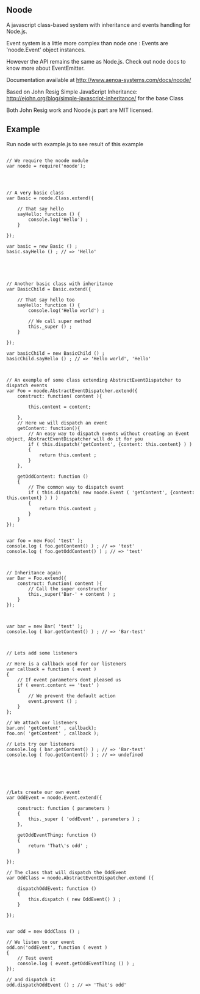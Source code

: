 ## Noode

A javascript class-based system with inheritance and events handling for Node.js.

Event system is a little more complex than node one : Events are 'noode.Event' object instances.

However the API remains the same as Node.js. Check out node docs to know more about EventEmitter. 

Documentation available at http://www.aenoa-systems.com/docs/noode/
		
Based on John Resig Simple JavaScript Inheritance: http://ejohn.org/blog/simple-javascript-inheritance/ for the base Class

Both John Resig work and Noode.js part are MIT licensed.


## Example


Run node with example.js to see result of this example 

```

// We require the noode module
var noode = require('noode');




// A very basic class
var Basic = noode.Class.extend({
	
	// That say hello
	sayHello: function () {
		console.log('Hello') ;
	}
	
});

var basic = new Basic () ;
basic.sayHello () ; // => 'Hello'





// Another basic class with inheritance
var BasicChild = Basic.extend({

	// That say hello too
	sayHello: function () {
		console.log('Hello world') ;
		
		// We call super method
		this._super () ;
	}
	
});

var basicChild = new BasicChild () ;
basicChild.sayHello () ; // => 'Hello world', 'Hello'



// An exemple of some class extending AbstractEventDispatcher to dispatch events
var Foo = noode.AbstractEventDispatcher.extend({
	construct: function( content ){

		this.content = content;
		
	},
	// Here we will dispatch an event
	getContent: function(){
		// An easy way to dispatch events without creating an Event object, AbstractEventDispatcher will do it for you
		if ( this.dispatch('getContent', {content: this.content} ) )
		{
			return this.content ;
		}
	},
	
	getOddContent: function ()
	{
		// The common way to dispatch event
		if ( this.dispatch( new noode.Event ( 'getContent', {content: this.content} ) ) )
		{
			return this.content ;
		}
	}
});


var foo = new Foo( 'test' );
console.log ( foo.getContent() ) ; // => 'test'
console.log ( foo.getOddContent() ) ; // => 'test'



// Inheritance again
var Bar = Foo.extend({
	construct: function( content ){
		// Call the super constructor
		this._super('Bar-' + content ) ;
	}
});



var bar = new Bar( 'test' );
console.log ( bar.getContent() ) ; // => 'Bar-test'



// Lets add some listeners

// Here is a callback used for our listeners
var callback = function ( event )
{
	// If event parameters dont pleased us
	if ( event.content == 'test' )
	{
		// We prevent the default action
		event.prevent () ;
	}
};

// We attach our listeners
bar.on( 'getContent' , callback);
foo.on( 'getContent' , callback );

// Lets try our listeners
console.log ( bar.getContent() ) ; // => 'Bar-test'
console.log ( foo.getContent() ) ; // => undefined






//Lets create our own event
var OddEvent = noode.Event.extend({
	
	construct: function ( parameters )
	{
		this._super ( 'oddEvent' , parameters ) ;
	},
	
	getOddEventThing: function ()
	{
		return 'That\'s odd' ;
	}
	
});

// The class that will dispatch the OddEvent
var OddClass = noode.AbstractEventDispatcher.extend ({
	
	dispatchOddEvent: function ()
	{
		this.dispatch ( new OddEvent() ) ;
	}
	
});


var odd = new OddClass () ;

// We listen to our event
odd.on('oddEvent', function ( event )
{
	// Test event
	console.log ( event.getOddEventThing () ) ;
});

// and dispatch it
odd.dispatchOddEvent () ; // => 'That's odd'


```
